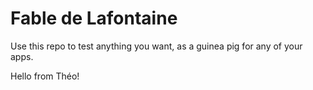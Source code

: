 # Fable de Lafontaine

Use this repo to test anything you want, as a guinea pig for any of your apps.

Hello from Théo!
